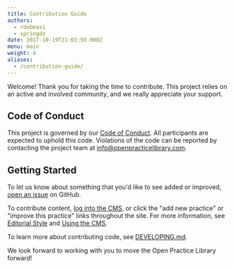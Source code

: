 ```yaml
---
title: Contribution Guide
authors:
  - rdebeasi
  - springdo
date: 2017-10-19T21:03:59.000Z
menu: main
weight: 4
aliases:
  - /contribution-guide/
---
```


Welcome! Thank you for taking the time to contribute. This project relies on an active and involved community, and we really appreciate your support.

## Code of Conduct

This project is governed by our [Code of Conduct](https://github.com/openpracticelibrary/openpracticelibrary/blob/staging/CODE_OF_CONDUCT.md). All participants are expected to uphold this code. Violations of the code can be reported by contacting the project team at
[info@openpracticelibrary.com](mailto:info@openpracticelibrary.com).

## Getting Started

To let us know about something that you'd like to see added or improved, [open an issue](https://github.com/openpracticelibrary/openpracticelibrary/issues) on GitHub.

To contribute content, [log into the CMS](/admin/), or click the "add new practice" or "improve this practice" links throughout the site. For more information, see [Editorial Style](/page/editorial/) and [Using the CMS](/page/cms/).

To learn more about contributing code, see [DEVELOPING.md](https://github.com/openpracticelibrary/openpracticelibrary/blob/master/DEVELOPING.md).

We look forward to working with you to move the Open Practice Library forward!

